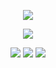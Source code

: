 </p> 
<p align="center">

<div align="center">
  
  ![](https://komarev.com/ghpvc/?username=cheriecrush&color=af97a1)


</p> 
<p align="center">

</p> 
<p align="center">
<img src=https://i.postimg.cc/G3zs3gX4/Untitled1362-20240607193208.webp>


</p> 
<p align="center">

<div align="center">

[![](https://i.postimg.cc/B6SHNrhG/Untitled1363-20240607200002.png)](https://rentry.co/riri)
[![](
https://i.postimg.cc/3Jmj8F0V/Untitled1362-20240607200913.png
)](https://twitter.com/kaoworo) [![](https://i.postimg.cc/Mpw7vfyT/Untitled1362-20240607200957.png)](https://retrospring.net/@cheriecrush)

  
</p> 
<p align="center">



